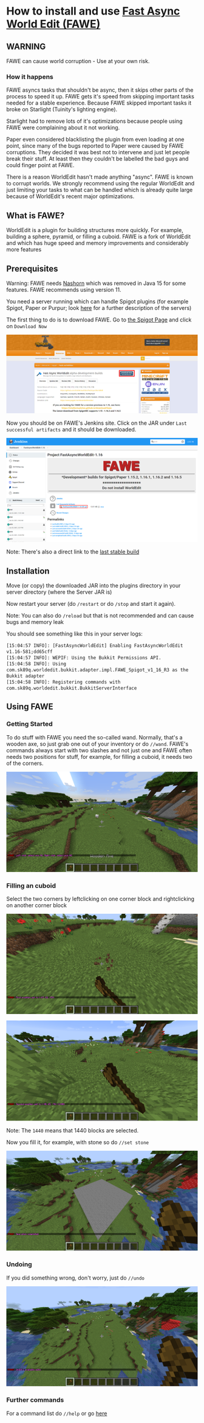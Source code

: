 # How to install and use [Fast Async World Edit (FAWE)](https://www.spigotmc.org/resources/fast-async-worldedit.13932/)

## WARNING

FAWE can cause world corruption - Use at your own risk.

### How it happens

FAWE asyncs tasks that shouldn't be async, then it skips other parts of the process to speed it up. FAWE gets it's speed from skipping important tasks needed for a stable experience. Because FAWE skipped important tasks it broke on Starlight (Tuinity's lighting engine). 

Starlight had to remove lots of it's optimizations because people using FAWE were complaining about it not working.

Paper even considered blacklisting the plugin from even loading at one point, since many of the bugs reported to Paper were caused by FAWE corruptions. They decided it was best not to intervene and just let people break their stuff. At least then they couldn't be labelled the bad guys and could finger point at FAWE.

There is a reason WorldEdit hasn't made anything "async". FAWE is known to corrupt worlds. We strongly recommend using the regular WorldEdit and just limiting your tasks to what can be handled which is already quite large because of WorldEdit's recent major optimizations.

## What is FAWE?

WorldEdit is a plugin for building structures more quickly. For example, building a sphere, pyramid, or filling a cuboid. FAWE is a fork of WorldEdit and which has huge speed and memory improvements and considerably more features

## Prerequisites

Warning: FAWE needs [Nashorn](https://openjdk.java.net/projects/nashorn/) which was removed in Java 15 for some features. FAWE recommends using version 11.

You need a server running which can handle Spigot plugins (for example Spigot, Paper or Purpur; look [here](../../../info/en_us/SERVER_JARS.md) for a further description of the servers)

The first thing to do is to download FAWE. Go to [the Spigot Page](https://www.spigotmc.org/resources/fast-async-worldedit.13932/) and click on `Download Now`

[![Image of the Spigot Page](../../../resources/PLUGINS/FAWE/FAWE_SPIGOT.png)](https://www.spigotmc.org/resources/fast-async-worldedit.13932/)

Now you should be on FAWE's Jenkins site. Click on the JAR under `Last successful artifacts` and it should be downloaded.

[![Image of the Jenkins site](../../../resources/PLUGINS/FAWE/FAWE_JENKINS.png)](https://ci.athion.net/job/FastAsyncWorldEdit-1.16/)

Note: There's also a direct link to the [last stable build](https://ci.athion.net/job/FastAsyncWorldEdit-1.16/lastStableBuild/)

## Installation

Move (or copy) the downloaded JAR into the plugins directory in your server directory (where the Server JAR is)

Now restart your server (do `/restart` or do `/stop` and start it again).

Note: You can also do `/reload` but that is not recommended and can cause bugs and memory leak

You should see something like this in your server logs:

```
[15:04:57 INFO]: [FastAsyncWorldEdit] Enabling FastAsyncWorldEdit v1.16-581;dd65cff
[15:04:57 INFO]: WEPIF: Using the Bukkit Permissions API.
[15:04:58 INFO]: Using com.sk89q.worldedit.bukkit.adapter.impl.FAWE_Spigot_v1_16_R3 as the Bukkit adapter
[15:04:58 INFO]: Registering commands with com.sk89q.worldedit.bukkit.BukkitServerInterface
```

## Using FAWE

### Getting Started

To do stuff with FAWE you need the so-called wand. Normally, that's a wooden axe, so just grab one out of your inventory or do `//wand`. FAWE's commands always start with two slashes and not just one and FAWE often needs two positions for stuff, for example, for filling a cuboid, it needs two of the corners.

![The result of //wand](../../../resources/PLUGINS/FAWE/FAWE_WAND.png)

### Filling an cuboid

Select the two corners by leftclicking on one corner block and rightclicking on another corner block

![Corner 1](../../../resources/PLUGINS/FAWE/FAWE_CORNER1.png)

![Corner 2](../../../resources/PLUGINS/FAWE/FAWE_CORNER2.png)

Note: The `1440` means that 1440 blocks are selected.

Now you fill it, for example, with stone so do `//set stone`


![The result of //set stone](../../../resources/PLUGINS/FAWE/FAWE_SET_STONE.png)
### Undoing

If you did something wrong, don't worry, just do `//undo`

![The result of //undo](../../../resources/PLUGINS/FAWE/FAWE_UNDO.png)

### Further commands
For a command list do `//help` or go [here](https://wiki.intellectualsites.com/FastAsyncWorldEdit/Commands)
